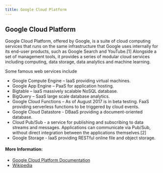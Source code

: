 ```yaml
---
title: Google Cloud Platform
---
```

## Google Cloud Platform

Google Cloud Platform, offered by Google, is a suite of cloud computing services that runs on the same infrastructure that Google uses internally for its end-user products, such as Google Search and YouTube.[1] Alongside a set of management tools,
it provides a series of modular cloud services including computing, data storage, data analytics and machine learning.

Some famous web services include

* Google Compute Engine – IaaS providing virtual machines.
* Google App Engine – PaaS for application hosting.
* Bigtable – IaaS massively scalable NoSQL database.
* BigQuery – SaaS large scale database analytics.
* Google Cloud Functions – As of August 2017 is in beta testing. FaaS providing serverless functions to be triggered by cloud events.
* Google Cloud Datastore - DBaaS providing a document-oriented database.
* Cloud Pub/Sub - a service for publishing and subscribing to data streams and messages. Applications can communicate via Pub/Sub, without direct integration between the applications themselves.[2]
* Google Storage - IaaS providing RESTful online file and object storage.

#### More Information:
<!-- Please add any articles you think might be helpful to read before writing the article -->
<!-- Please add any articles you think might be helpful to read before writing the article -->
* <a href='https://cloud.google.com/docs/' target='_blank' rel='nofollow'>Google Cloud Platform Documentation</a>
* <a href='https://en.wikipedia.org/wiki/Google_Cloud_Platform' target='_blank' rel='nofollow'>Wikipedia</a>
